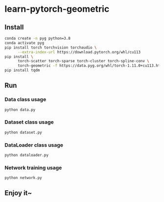 # learn-pytorch-geometric

## Install

```bash
conda create -n pyg python=3.8
conda activate pyg
pip install torch torchvision torchaudio \
      --extra-index-url https://download.pytorch.org/whl/cu113
pip install \
      torch-scatter torch-sparse torch-cluster torch-spline-conv \
      torch-geometric -f https://data.pyg.org/whl/torch-1.11.0+cu113.html
pip install tqdm
```

## Run

### Data class usage

```bash
python data.py
```

### Dataset class usage

```bash
python dataset.py
```

### DataLoader class usage

```bash
python dataloader.py
```

### Network training usage

```bash
python network.py
```

## Enjoy it~

